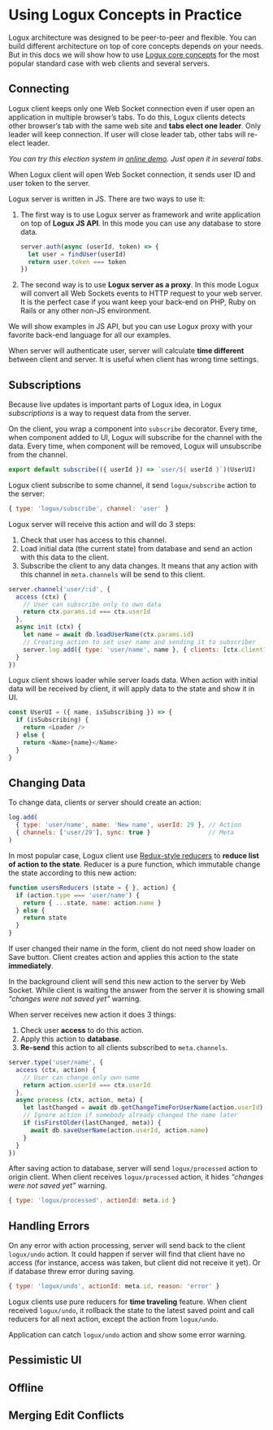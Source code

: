 # Using Logux Concepts in Practice

Logux architecture was designed to be peer-to-peer and flexible.
You can build different architecture on top of core concepts depends
on your needs. But in this docs we will show how to use
[Logux core concepts](./core.md) for the most popular standard case
with web clients and several servers.


## Connecting

Logux client keeps only one Web Socket connection even if user open
an application in multiple browser’s tabs. To do this, Logux clients
detects other browser’s tab with the same web site
and **tabs elect one leader**. Only leader will keep connection.
If user will close leader tab, other tabs will re-elect leader.

*You can try this election system in [online demo].
Just open it in several tabs.*

[online demo]: https://logux.github.io/client/

When Logux client will open Web Socket connection, it sends user ID
and user token to the server.

Logux server is written in JS. There are two ways to use it:

1. The first way is to use Logux server as framework and write application
  on top of **Logux JS API**. In this mode you can use any database
  to store data.

    ```js
    server.auth(async (userId, token) => {
      let user = findUser(userId)
      return user.token === token
    })
    ```
2. The second way is to use **Logux server as a proxy**. In this mode Logux will
   convert all Web Sockets events to HTTP request to your web server.
   It is the perfect case if you want keep your back-end on PHP, Ruby on Rails
   or any other non-JS environment.

We will show examples in JS API, but you can use Logux proxy with your favorite
back-end language for all our examples.

When server will authenticate user, server will calculate **time different**
between client and server. It is useful when client has wrong time settings.


## Subscriptions

Because live updates is important parts of Logux idea, in Logux
*subscriptions* is a way to request data from the server.

On the client, you wrap a component into `subscribe` decorator. Every time,
when component added to UI, Logux will subscribe for the channel with the data.
Every time, when component will be removed, Logux will unsubscribe
from the channel.

```js
export default subscribe(({ userId }) => `user/${ userId }`)(UserUI)
```

Logux client subscribe to some channel, it send `logux/subscribe` action
to the server:

```js
{ type: 'logux/subscribe', channel: 'user' }
```

Logux server will receive this action and will do 3 steps:

1. Check that user has access to this channel.
2. Load initial data (the current state) from database and send an action
   with this data to the client.
3. Subscribe the client to any data changes. It means that any action with
   this channel in `meta.channels` will be send to this client.

```js
server.channel('user/:id', {
  access (ctx) {
    // User can subscribe only to own data
    return ctx.params.id === ctx.userId
  },
  async init (ctx) {
    let name = await db.loadUserName(ctx.params.id)
    // Creating action to set user name and sending it to subscriber
    server.log.add({ type: 'user/name', name }, { clients: [ctx.clientId] } )
  }
})
```

Logux client shows loader while server loads data. When action with initial
data will be received by client, it will apply data to the state and show it
in UI.

```js
const UserUI = ({ name, isSubscribing }) => {
  if (isSubscribing) {
    return <Loader />
  } else {
    return <Name>{name}</Name>
  }
}
```


## Changing Data

To change data, clients or server should create an action:

```js
log.add(
  { type: 'user/name', name: 'New name', userId: 29 }, // Action
  { channels: ['user/29'], sync: true }                // Meta
)
```

In most popular case, Logux client use [Redux-style reducers] to **reduce list
of action to the state**. Reducer is a pure function, which immutable change
the state according to this new action:

```js
function usersReducers (state = { }, action) {
  if (action.type === 'user/name') {
    return { ...state, name: action.name }
  } else {
    return state
  }
}
```

[Redux-style reducers]: https://redux.js.org/basics/reducers

If user changed their name in the form, client do not need show loader on Save
button. Client creates action and applies this action to the state
**immediately**.

In the background client will send this new action to the server by Web Socket.
While client is waiting the answer from the server it is showing small
*“changes were not saved yet”* warning.

When server receives new action it does 3 things:

1. Check user **access** to do this action.
2. Apply this action to **database**.
3. **Re-send** this action to all clients subscribed to `meta.channels`.

```js
server.type('user/name', {
  access (ctx, action) {
    // User can change only own name
    return action.userId === ctx.userId
  },
  async process (ctx, action, meta) {
    let lastChanged = await db.getChangeTimeForUserName(action.userId)
    // Ignore action if somebody already changed the name later
    if (isFirstOlder(lastChanged, meta)) {
      await db.saveUserName(action.userId, action.name)
    }
  }
})
```

After saving action to database, server will send `logux/processed` action
to origin client. When client receives `logux/processed` action, it hides
*“changes were not saved yet”* warning.

```js
{ type: 'logux/processed', actionId: meta.id }
```


## Handling Errors

On any error with action processing, server will send back to the client
`logux/undo` action. It could happen if server will find that client have
no access (for instance, access was taken, but client did not receive it yet).
Or if database threw error during saving.

```js
{ type: 'logux/undo', actionId: meta.id, reason: 'error' }
```

Logux clients use pure reducers for **time traveling** feature.
When client received `logux/undo`, it rollback the state to the latest saved
point and call reducers for all next action, except the action
from `logux/undo`.

Application can catch `logux/undo` action and show some error warning.


## Pessimistic UI


## Offline


## Merging Edit Conflicts
